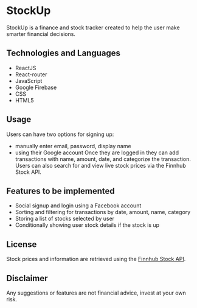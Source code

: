 # StockUp

StockUp is a finance and stock tracker created to help the user make smarter financial decisions.

## Technologies and Languages

- ReactJS
- React-router
- JavaScript
- Google Firebase
- CSS
- HTML5

## Usage

Users can have two options for signing up:

- manually enter email, password, display name
- using their Google account
  Once they are logged in they can add transactions with name, amount, date, and categorize the transaction.
  Users can also search for and view live stock prices via the Finnhub Stock API.

## Features to be implemented

- Social signup and login using a Facebook account
- Sorting and filtering for transactions by date, amount, name, category
- Storing a list of stocks selected by user
- Conditionally showing user stock details if the stock is up

## License

Stock prices and information are retrieved using the [Finnhub Stock API](https://finnhub.io/docs/api).

## Disclaimer

Any suggestions or features are not financial advice, invest at your own risk.
